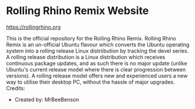 # Rolling Rhino Remix Website

https://rollingrhino.org

This is the official repository for the Rolling Rhino Remix. Rolling Rhino Remix is an un-official Ubuntu flavour which converts the Ubuntu operating system into a rolling release Linux distriibution by tracking the devel series. A rolling release distribution is a Linux distribution which receives continuous package updates, and as such there is no major update (unlike Ubuntu's current release model where there is clear progression between versions). A rolling release model offers new and experienced users a new way to utilise their desktop PC, without the hassle of major upgrades.
Credits:

- Created by: MrBeeBenson

